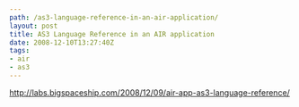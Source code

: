 ```yaml
---
path: /as3-language-reference-in-an-air-application/
layout: post
title: AS3 Language Reference in an AIR application
date: 2008-12-10T13:27:40Z
tags:
- air
- as3
---
```


<p class="MsoPlainText"><a href="http://labs.bigspaceship.com/2008/12/09/air-app-as3-language-reference/">http://labs.bigspaceship.com/2008/12/09/air-app-as3-language-reference/</a></p>